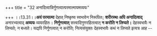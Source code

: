 +++
title = "32 अनादित्वान्निर्गुणत्वात्परमात्मायमव्ययः"

+++
।।13.31।।**अयं परमात्मा** देहात् निष्कृष्य स्वभावेन निरूपितः; **शरीरस्थः
अपि अनादित्वाद्** अनारभ्यत्वाद् **अव्ययः** व्ययरहितः। **निर्गुणत्वात्**
सत्त्वादिगुणरहितत्वात् **न करोति न लिप्यते।** देहस्वभावैः न लिप्यते; न
बध्यते। यद्यपि निर्गुणत्वात् न करोति; नित्यसंयुक्तः देहस्वभावैः कथं न
लिप्यते इत्यत्र आह --
